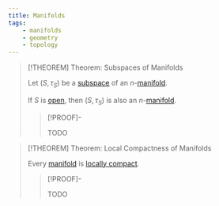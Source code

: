 ```yaml
---
title: Manifolds
tags:
    - manifolds
    - geometry
    - topology
---
```


>[!THEOREM] Theorem: Subspaces of Manifolds
>
>Let $(S, \tau_S)$ be a [subspace](../../Topology/Topological%20Subspaces.md) of an $n$-[manifold](./index.md).
>
>If $S$ is [open](../../Topology/Topological%20Spaces/Open%20Sets.md), then $(S, \tau_S)$ is also an $n$-[manifold](./index.md).
>
>>[!PROOF]-
>>
>>TODO
>>
>

>[!THEOREM] Theorem: Local Compactness of Manifolds
>
>Every [manifold](./index.md) is [locally compact](../../Topology/Compactness/Local%20Compactness.md).
>
>>[!PROOF]-
>>
>>TODO
>>
>